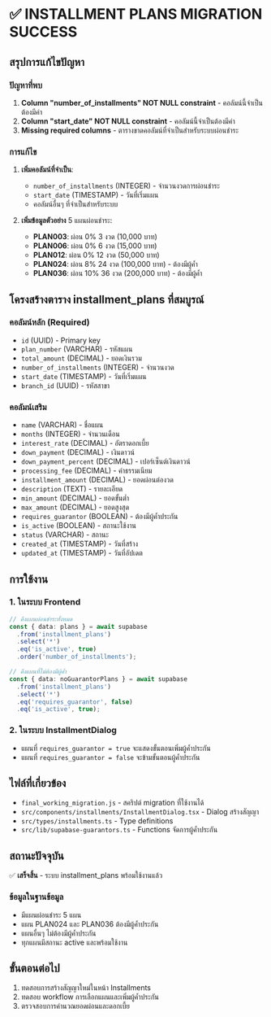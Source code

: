 # ✅ INSTALLMENT PLANS MIGRATION SUCCESS

## สรุปการแก้ไขปัญหา

### ปัญหาที่พบ
1. **Column "number_of_installments" NOT NULL constraint** - คอลัมน์นี้จำเป็นต้องมีค่า
2. **Column "start_date" NOT NULL constraint** - คอลัมน์นี้จำเป็นต้องมีค่า
3. **Missing required columns** - ตารางขาดคอลัมน์ที่จำเป็นสำหรับระบบผ่อนชำระ

### การแก้ไข
1. **เพิ่มคอลัมน์ที่จำเป็น**:
   - `number_of_installments` (INTEGER) - จำนวนงวดการผ่อนชำระ
   - `start_date` (TIMESTAMP) - วันที่เริ่มแผน
   - คอลัมน์อื่นๆ ที่จำเป็นสำหรับระบบ

2. **เพิ่มข้อมูลตัวอย่าง** 5 แผนผ่อนชำระ:
   - **PLAN003**: ผ่อน 0% 3 งวด (10,000 บาท)
   - **PLAN006**: ผ่อน 0% 6 งวด (15,000 บาท)  
   - **PLAN012**: ผ่อน 0% 12 งวด (50,000 บาท)
   - **PLAN024**: ผ่อน 8% 24 งวด (100,000 บาท) - ต้องมีผู้ค้ำ
   - **PLAN036**: ผ่อน 10% 36 งวด (200,000 บาท) - ต้องมีผู้ค้ำ

## โครงสร้างตาราง installment_plans ที่สมบูรณ์

### คอลัมน์หลัก (Required)
- `id` (UUID) - Primary key
- `plan_number` (VARCHAR) - รหัสแผน
- `total_amount` (DECIMAL) - ยอดเงินรวม
- `number_of_installments` (INTEGER) - จำนวนงวด
- `start_date` (TIMESTAMP) - วันที่เริ่มแผน
- `branch_id` (UUID) - รหัสสาขา

### คอลัมน์เสริม
- `name` (VARCHAR) - ชื่อแผน
- `months` (INTEGER) - จำนวนเดือน
- `interest_rate` (DECIMAL) - อัตราดอกเบี้ย
- `down_payment` (DECIMAL) - เงินดาวน์
- `down_payment_percent` (DECIMAL) - เปอร์เซ็นต์เงินดาวน์
- `processing_fee` (DECIMAL) - ค่าธรรมเนียม
- `installment_amount` (DECIMAL) - ยอดผ่อนต่องวด
- `description` (TEXT) - รายละเอียด
- `min_amount` (DECIMAL) - ยอดขั้นต่ำ
- `max_amount` (DECIMAL) - ยอดสูงสุด
- `requires_guarantor` (BOOLEAN) - ต้องมีผู้ค้ำประกัน
- `is_active` (BOOLEAN) - สถานะใช้งาน
- `status` (VARCHAR) - สถานะ
- `created_at` (TIMESTAMP) - วันที่สร้าง
- `updated_at` (TIMESTAMP) - วันที่อัปเดต

## การใช้งาน

### 1. ในระบบ Frontend
```typescript
// ดึงแผนผ่อนชำระทั้งหมด
const { data: plans } = await supabase
  .from('installment_plans')
  .select('*')
  .eq('is_active', true)
  .order('number_of_installments');

// ดึงแผนที่ไม่ต้องมีผู้ค้ำ
const { data: noGuarantorPlans } = await supabase
  .from('installment_plans')
  .select('*')
  .eq('requires_guarantor', false)
  .eq('is_active', true);
```

### 2. ในระบบ InstallmentDialog
- แผนที่ `requires_guarantor = true` จะแสดงขั้นตอนเพิ่มผู้ค้ำประกัน
- แผนที่ `requires_guarantor = false` จะข้ามขั้นตอนผู้ค้ำประกัน

## ไฟล์ที่เกี่ยวข้อง
- `final_working_migration.js` - สคริปต์ migration ที่ใช้งานได้
- `src/components/installments/InstallmentDialog.tsx` - Dialog สร้างสัญญา
- `src/types/installments.ts` - Type definitions
- `src/lib/supabase-guarantors.ts` - Functions จัดการผู้ค้ำประกัน

## สถานะปัจจุบัน
✅ **เสร็จสิ้น** - ระบบ installment_plans พร้อมใช้งานแล้ว

### ข้อมูลในฐานข้อมูล
- มีแผนผ่อนชำระ 5 แผน
- แผน PLAN024 และ PLAN036 ต้องมีผู้ค้ำประกัน
- แผนอื่นๆ ไม่ต้องมีผู้ค้ำประกัน
- ทุกแผนมีสถานะ active และพร้อมใช้งาน

## ขั้นตอนต่อไป
1. ทดสอบการสร้างสัญญาใหม่ในหน้า Installments
2. ทดสอบ workflow การเลือกแผนและเพิ่มผู้ค้ำประกัน
3. ตรวจสอบการคำนวณยอดผ่อนและดอกเบี้ย
